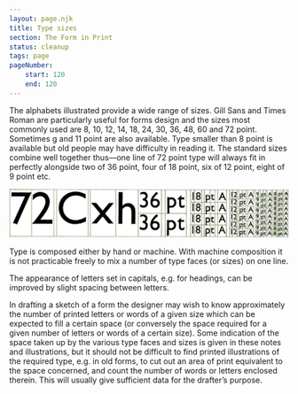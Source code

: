 ```yaml
---
layout: page.njk
title: Type sizes
section: The Form in Print
status: cleanup
tags: page
pageNumber:
    start: 120
    end: 120
---
```


The alphabets illustrated provide a wide range of sizes. Gill Sans and Times Roman
are particularly useful for forms design and the sizes most commonly used are 8, 10,
12, 14, 18, 24, 30, 36, 48, 60 and 72 point. Sometimes g and 11 point are also available.
Type smaller than 8 point is available but old people may have difficulty in reading it.
The standard sizes combine well together thus—one line of 72 point type will always
fit in perfectly alongside two of 36 point, four of 18 point, six of 12 point, eight of
9 point etc.

![](1.jpg)

Type is composed either by hand or machine. With machine composition it is not
practicable freely to mix a number of type faces (or sizes) on one line.

The appearance of letters set in capitals, e.g. for headings, can be improved by
slight spacing between letters.

In drafting a sketch of a form the designer may wish to know approximately the
number of printed letters or words of a given size which can be expected to fill a
certain space (or conversely the space required for a given number of letters or words
of a certain size). Some indication of the space taken up by the various type faces and
sizes is given in these notes and illustrations, but it should not be difficult to find
printed illustrations of the required type, e.g. in old forms, to cut out an area of print
equivalent to the space concerned, and count the number of words or letters enclosed
therein. This will usually give sufficient data for the drafter’s purpose.
